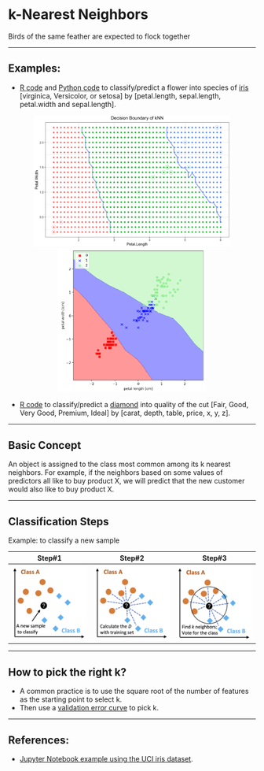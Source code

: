 # k-Nearest Neighbors
Birds of the same feather are expected to flock together

<hr>

## Examples:
* <a href="./kNN-examples.R">R code</a> and <a href="./kNN-iris.py">Python code</a> to classify/predict a flower into species of <a href="https://stat.ethz.ch/R-manual/R-devel/library/datasets/html/iris.html">iris</a> [virginica, Versicolor, or setosa] by [petal.length, sepal.length, petal.width and sepal.length].

<p align="center"><img src="./images/kNN-decision-boundary-iris-example-R.png" width="400px"><img src="./images/kNN-decision-boundary-iris-example-Python.png" width="300px"></p>

* <a href="./kNN-examples.R">R code</a> to classify/predict a <a href="https://ggplot2.tidyverse.org/reference/diamonds.html">diamond</a> into quality of the cut [Fair, Good, Very Good, Premium, Ideal] by [carat, depth, table, price, x, y, z].


<hr>

## Basic Concept

An object is assigned to the class most common among its k nearest neighbors. For example, if the neighbors based on some values of predictors all like to buy product X, we will predict that the new customer would also like to buy product X.

<hr>

## Classification Steps

Example: to classify a new sample

Step#1 | Step#2 | Step#3
--- | --- | ---
<img src="./images/kNN-classification-step-1.png" width="300px"> | <img src="./images/kNN-classification-step-2.png" width="300px"> | <img src="./images/kNN-classification-step-3.png" width="300px">

<hr>

## How to pick the right k?

* A common practice is to use the square root of the number of features as the starting point to select k.
* Then use a <a href="https://www.analyticsvidhya.com/blog/2018/03/introduction-k-neighbours-algorithm-clustering/">validation error curve</a> to pick k.

<hr>

## References:
* <a href="./kNN-iris.ipynb">Jupyter Notebook example using the UCI iris dataset</a>.
